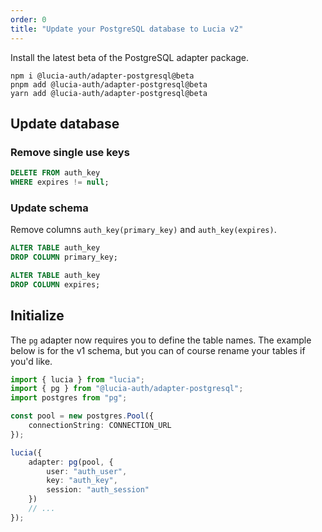 ```yaml
---
order: 0
title: "Update your PostgreSQL database to Lucia v2"
---
```


Install the latest beta of the PostgreSQL adapter package.

```
npm i @lucia-auth/adapter-postgresql@beta
pnpm add @lucia-auth/adapter-postgresql@beta
yarn add @lucia-auth/adapter-postgresql@beta
```

## Update database

### Remove single use keys

```sql
DELETE FROM auth_key
WHERE expires != null;
```

### Update schema

Remove columns `auth_key(primary_key)` and `auth_key(expires)`.

```sql
ALTER TABLE auth_key
DROP COLUMN primary_key;

ALTER TABLE auth_key
DROP COLUMN expires;
```

## Initialize

The `pg` adapter now requires you to define the table names. The example below is for the v1 schema, but you can of course rename your tables if you'd like.

```ts
import { lucia } from "lucia";
import { pg } from "@lucia-auth/adapter-postgresql";
import postgres from "pg";

const pool = new postgres.Pool({
	connectionString: CONNECTION_URL
});

lucia({
	adapter: pg(pool, {
		user: "auth_user",
		key: "auth_key",
		session: "auth_session"
	})
	// ...
});
```
